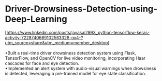 # Driver-Drowsiness-Detection-using-Deep-Learning
[https://www.linkedin.com/posts/jayasai2993_python-tensorflow-keras-activity-7228740669102563328-qx4-?utm_source=share&utm_medium=member_desktop]<br/><br/>
•Built a real-time driver drowsiness detection system using Flask, TensorFlow, and OpenCV for live video monitoring, incorporating Haar cascades for face and eye detection.<br/> •Implemented an alert system with audio-visual warnings when drowsiness is detected, leveraging a pre-trained model for eye state classification.
